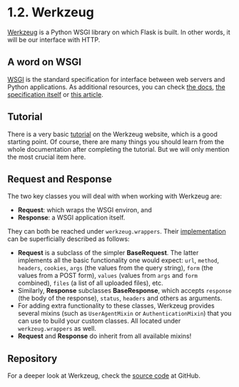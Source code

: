 1.2. Werkzeug
=============

[Werkzeug](http://werkzeug.pocoo.org/)
is a Python WSGI library on which Flask is built.
In other words, it will be our interface with HTTP.

A word on WSGI
--------------

[WSGI](https://en.wikipedia.org/wiki/Web_Server_Gateway_Interface)
is the standard specification for interface between web servers and
Python applications. As additional resources, you can check
[the docs](http://wsgi.readthedocs.org/en/latest/),
[the specification itself](https://www.python.org/dev/peps/pep-3333/) or
[this article](http://osdcpapers.cgpublisher.com/product/pub.84/prod.21/m.1).

Tutorial
--------

There is a very basic
[tutorial](http://werkzeug.pocoo.org/docs/0.10/tutorial/)
on the Werkzeug website, which is a good starting point.
Of course, there are many things you should learn
from the whole documentation after completing the tutorial.
But we will only mention the most crucial item here.

Request and Response
--------------------

The two key classes you will deal with when working with Werkzeug are:

* **Request**: which wraps the WSGI environ, and
* **Response**: a WSGI application itself.

They can both be reached under `werkzeug.wrappers`.
Their [implementation](http://werkzeug.pocoo.org/docs/0.10/wrappers/)
can be superficially described as follows:

* **Request** is a subclass of the simpler **BaseRequest**.
  The latter implements all the basic functionality one would expect:
  `url`, `method`, `headers`, `cookies`,
  `args` (the values from the query string),
  `form` (the values from a POST form),
  `values` (values from `args` and `form` combined),
  `files` (a list of all uploaded files), etc.
* Similarly, **Response** subclasses **BaseResponse**, which accepts
  `response` (the body of the response),  `status`, `headers`
  and others as arguments.
* For adding extra functionality to these classes, Werkzeug provides several
  mixins (such as `UserAgentMixin` or `AuthenticationMixin`)
  that you can use to build your custom classes.
  All located under `werkzeug.wrappers` as well.
* **Request** and **Response** do inherit from all available mixins!

Repository
----------

For a deeper look at Werkzeug, check the
[source code](https://github.com/mitsuhiko/werkzeug)
at GitHub.
